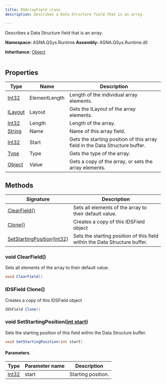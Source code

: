 ```yaml
---
title: DSArrayField class
description: Describes a Data Structure field that is an array.

---
```


Describes a Data Structure field that is an array.

**Namespace:** ASNA.QSys.Runtime
**Assembly:** ASNA.QSys.Runtime.dll

**Inheritance:** [Object](https://docs.microsoft.com/en-us/dotnet/api/system.object)
<br>
<br>

## Properties

| Type | Name | Description
| --- | --- | --- 
| [Int32](https://learn.microsoft.com/en-us/dotnet/csharp/language-reference/builtin-types/integral-numeric-types) | ElementLength | Length of the individual array elements. |
| [ILayout](/reference/runtime/qsys-runtime/i-layout.html) | Layout | Gets the ILayout of the array elements. |
| [Int32](https://learn.microsoft.com/en-us/dotnet/csharp/language-reference/builtin-types/integral-numeric-types) | Length | Length of the array. |
| [String](https://learn.microsoft.com/en-us/dotnet/api/system.string?view=net-8.0) | Name | Name of this array field. |
| [Int32](https://learn.microsoft.com/en-us/dotnet/csharp/language-reference/builtin-types/integral-numeric-types) | Start | Gets the starting position of this array field in the Data Structure buffer. |
| [Type](https://docs.microsoft.com/en-us/dotnet/api/system.type) | Type | Gets the type of the array. |
| [Object](https://docs.microsoft.com/en-us/dotnet/api/system.object) | Value | Gets a copy of the array, or sets the array elements. |

## Methods

| Signature | Description |
| --- | --- |
| [ClearField()](#void-clearfield) | Sets all elements of the array to their default value.
| [Clone()](#idsfield-clone) | Creates a copy of this IDSField object
| [SetStartingPosition](#void-setstartingpositionint-start)([Int32](https://docs.microsoft.com/en-us/dotnet/api/system.int32)) | Sets the starting position of this field within the Data Structure buffer.

### void ClearField()

Sets all elements of the array to their default value.

```cs
void ClearField()
```

### IDSField Clone()

Creates a copy of this IDSField object

```cs
IDSField Clone()
```

### void SetStartingPosition([int start](https://learn.microsoft.com/en-us/dotnet/csharp/language-reference/builtin-types/integral-numeric-types))

Sets the starting position of this field within the Data Structure buffer.

```cs
void SetStartingPosition(int start)
```

#### Parameters

| Type | Parameter name | Description
| --- | --- | ---
| [Int32](https://docs.microsoft.com/en-us/dotnet/api/system.int32) | start | Starting position.
